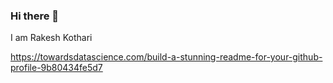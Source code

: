 ### Hi there 👋

I am Rakesh Kothari

https://towardsdatascience.com/build-a-stunning-readme-for-your-github-profile-9b80434fe5d7

<!--
**1nullpointer/1nullpointer** is a ✨ _special_ ✨ repository because its `README.md` (this file) appears on your GitHub profile.

Here are some ideas to get you started:

- 🔭 I’m currently working on ...
- 🌱 I’m currently learning ...
- 👯 I’m looking to collaborate on ...
- 🤔 I’m looking for help with ...
- 💬 Ask me about ...
- 📫 How to reach me: ...
- 😄 Pronouns: ...
- ⚡ Fun fact: ...
-->
